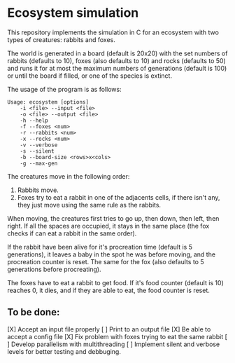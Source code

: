 # Ecosystem simulation

This repository implements the simulation in C for an ecosystem with
two types of creatures: rabbits and foxes.

The world is generated in a board (default is 20x20) with the set numbers
of rabbits (defaults to 10), foxes (also defaults to 10) and rocks (defaults to 50) 
and runs it for at most the maximum numbers of generations (default is 100)
or until the board if filled, or one of the species is extinct.

The usage of the program is as follows:

```help
Usage: ecosystem [options]
    -i <file> --input <file>               
    -o <file> --output <file>               
    -h --help                               
    -f --foxes <num>                        
    -r --rabbits <num>                      
    -x --rocks <num>                        
    -v --verbose                            
    -s --silent                             
    -b --board-size <rows>x<cols>           
    -g --max-gen                            
 ```

The creatures move in the following order:
1. Rabbits move.
2. Foxes try to eat a rabbit in one of the adjacents cells, if there isn't any, 
   they just move using the same rule as the rabbits.

When moving, the creatures first tries to go up, then down, then left, then right. If
all the spaces are occupied, it stays in the same place (the fox checks if can eat
a rabbit in the same order). 

If the rabbit have been alive for it's procreation time (default is 5 generations),
it leaves a baby in the spot he was before moving, and the procreation counter
is reset. The same for the fox (also defaults to 5 generations before procreating).

The foxes have to eat a rabbit to get food. If it's food counter (default is 10) 
reaches 0, it dies, and if they are able to eat, the food counter is reset.

## To be done:

[X] Accept an input file properly
[ ] Print to an output file
[X] Be able to accept a config file
[X] Fix problem with foxes trying to eat the same rabbit
[ ] Develop parallelism with multithreading
[ ] Implement silent and verbose levels for better testing and debbuging.
